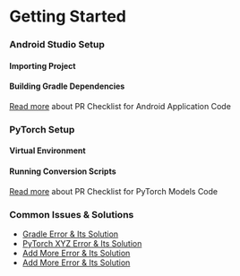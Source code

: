 # Getting Started

### Android Studio Setup

#### Importing Project

#### Building Gradle Dependencies

[Read more](/contributing/pr-checklist#android) about PR Checklist for Android Application Code

### PyTorch Setup

#### Virtual Environment

#### Running Conversion Scripts

[Read more](/contributing/pr-checklist#pytorch-models) about PR Checklist for PyTorch Models Code

### Common Issues & Solutions
* [Gradle Error & Its Solution]()
* [PyTorch XYZ Error & Its Solution]()
* [Add More Error & Its Solution]()
* [Add More Error & Its Solution]()